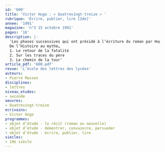 ```yaml
---
id: '600'
title: 'Victor Hugo : « Quatrevingt-treize » '
rubrique: 'Écrire, publier, lire [2de]'
annee: '1991'
magazine: 'n°3 15 octobre 1991'
pages: '16'
description: |-
  'Les phases successives qui ont présidé à l’écriture du roman par Hugo… Jusqu’en 1870, il prépare ce volet d’une trilogie politique dans l’esprit d’un roman à thèse. L’année 1871 va modifier ses repères : il s’écarte de l’apologie, prévue initialement, du massacre de 1793…
  De l’Histoire au mythe…
  1. Le retour de la fatalité
  2. Sur les traces du père
  3. Le chemin de la tour'
article_pdf: '600.pdf'
revue: 'L’école des lettres des lycées'
auteurs:
- Pierre Masson
disciplines:
- lettres
niveau_etudes:
- seconde
oeuvres:
- Quatrevingt-treize
ecrivains:
- Victor Hugo
programmes:
- objet d’étude - le récit (roman ou nouvelle)
- objet d’étude - démontrer, convaincre, persuader
- objet d’étude - écrire, publier, lire
siecles:
- 19e siècle
---
```

